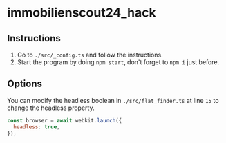 # immobilienscout24_hack

## Instructions

1) Go to `./src/_config.ts` and follow the instructions.
2) Start the program by doing `npm start`, don't forget to `npm i` just before.

## Options

You can modify the headless boolean in `./src/flat_finder.ts` at line `15` to
change the headless property.

```js
const browser = await webkit.launch({
  headless: true,
});
```
